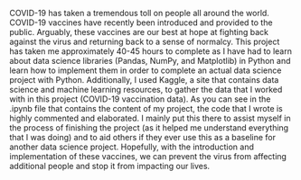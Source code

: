 COVID-19 has taken a tremendous toll on people all around the world. COVID-19 vaccines have recently been introduced and provided to the public. Arguably, these vaccines are our best at hope at fighting back against the virus and returning back to a sense of normalcy. This project has taken me approximately 40-45 hours to complete as I have had to learn about data science libraries (Pandas, NumPy, and Matplotlib) in Python and learn how to implement them in order to complete an actual data science project with Python. Additionally, I used Kaggle, a site that contains data science and machine learning resources, to gather the data that I worked with in this project (COVID-19 vaccination data). As you can see in the .ipynb file that contains the content of my project, the code that I wrote is highly commented and elaborated. I mainly put this there to assist myself in the process of finishing the project (as it helped me understand everything that I was doing) and to aid others if they ever use this as a baseline for another data science project. Hopefully, with the introduction and implementation of these vaccines, we can prevent the virus from affecting additional people and stop it from impacting our lives. 
